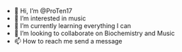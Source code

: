 - 👋 Hi, I’m @ProTen17
- 👀 I’m interested in music
- 🌱 I’m currently learning everything I can
- 💞️ I’m looking to collaborate on Biochemistry and Music
- 📫 How to reach me send a message 

<!---
ProTen17/ProTen17 is a ✨ special ✨ repository because its `README.md` (this file) appears on your GitHub profile.
You can click the Preview link to take a look at your changes.
--->
